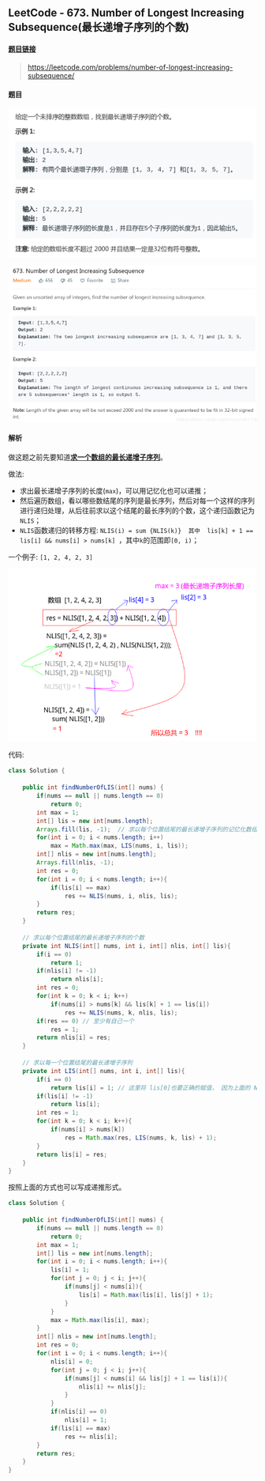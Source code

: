 ﻿## LeetCode - 673. Number of Longest Increasing Subsequence(最长递增子序列的个数)

#### [题目链接](https://leetcode.com/problems/number-of-longest-increasing-subsequence/)

> https://leetcode.com/problems/number-of-longest-increasing-subsequence/

#### 题目

![1555036709602](assets/1555036709602.png)

![在这里插入图片描述](images/673_t.png)


#### 解析
做这题之前先要知道[**求一个数组的最长递增子序列**](https://github.com/ZXZxin/ZXBlog/blob/master/%E5%88%B7%E9%A2%98/LeetCode/DP/LeetCode%20-%20354.%20Russian%20Doll%20Envelopes%E5%8F%8A%E6%9C%80%E9%95%BF%E4%B8%8A%E5%8D%87%E5%AD%90%E5%BA%8F%E5%88%97%E9%97%AE%E9%A2%98%E6%80%BB%E7%BB%93.md)。

做法: 

* 求出最长递增子序列的长度(`max`)，可以用记忆化也可以递推；
* 然后遍历数组，看以哪些数结尾的序列是最长序列，然后对每一个这样的序列进行递归处理，从后往前求以这个结尾的最长序列的个数，这个递归函数记为`NLIS`；
* `NLIS`函数递归的转移方程: `NLIS(i) = sum {NLIS(k)}  其中  lis[k] + 1 == lis[i] && nums[i] > nums[k] `，其中`k`的范围即`[0, i)`；

一个例子: `[1, 2, 4, 2, 3]`

![在这里插入图片描述](images/673_s.png)

代码:

```java
class Solution {
    
    public int findNumberOfLIS(int[] nums) {
        if(nums == null || nums.length == 0)
            return 0;
        int max = 1;
        int[] lis = new int[nums.length];
        Arrays.fill(lis, -1);  // 求以每个位置结尾的最长递增子序列的记忆化数组
        for(int i = 0; i < nums.length; i++)
            max = Math.max(max, LIS(nums, i, lis));
        int[] nlis = new int[nums.length];
        Arrays.fill(nlis, -1);
        int res = 0;
        for(int i = 0; i < nums.length; i++){
            if(lis[i] == max)
                res += NLIS(nums, i, nlis, lis);
        }
        return res;
    }
    
    // 求以每个位置结尾的最长递增子序列的个数
    private int NLIS(int[] nums, int i, int[] nlis, int[] lis){
        if(i == 0)
            return 1;
        if(nlis[i] != -1)
            return nlis[i];
        int res = 0;
        for(int k = 0; k < i; k++)
            if(nums[i] > nums[k] && lis[k] + 1 == lis[i])
                res += NLIS(nums, k, nlis, lis);
        if(res == 0) // 至少有自己一个
            res = 1; 
        return nlis[i] = res;
    }
    
    // 求以每一个位置结尾的最长递增子序列 
    private int LIS(int[] nums, int i, int[] lis){
        if(i == 0)
            return lis[i] = 1; // 这里将 lis[0]也要正确的赋值， 因为上面的 NLIS要用到这个 lis数组
        if(lis[i] != -1)
            return lis[i];  
        int res = 1;
        for(int k = 0; k < i; k++){
            if(nums[i] > nums[k])
                res = Math.max(res, LIS(nums, k, lis) + 1);
        }
        return lis[i] = res;
    } 
}
```

按照上面的方式也可以写成递推形式。

```java
class Solution {
    
    public int findNumberOfLIS(int[] nums) {
        if(nums == null || nums.length == 0)
            return 0;
        int max = 1;
        int[] lis = new int[nums.length];
        for(int i = 0; i < nums.length; i++){
            lis[i] = 1;
            for(int j = 0; j < i; j++){
                if(nums[j] < nums[i]){
                    lis[i] = Math.max(lis[i], lis[j] + 1);
                }
            }
            max = Math.max(lis[i], max);
        }
        int[] nlis = new int[nums.length];
        int res = 0;
        for(int i = 0; i < nums.length; i++){
            nlis[i] = 0;
            for(int j = 0; j < i; j++){
                if(nums[j] < nums[i] && lis[j] + 1 == lis[i]){
                    nlis[i] += nlis[j]; 
                }
            }
            if(nlis[i] == 0)
                nlis[i] = 1;
            if(lis[i] == max)
                res += nlis[i];
        }        
        return res;
    }
}
```

